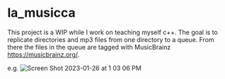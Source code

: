 # la_musicca

This project is a WIP while I work on teaching myself c++. The goal is to replicate directories and mp3 files from one directory to a queue.
From there the files in the queue are tagged with MusicBrainz https://musicbrainz.org/.

e.g. ![Screen Shot 2023-01-26 at 1 03 06 PM](https://user-images.githubusercontent.com/1937294/214914482-f62892a6-cbfd-4745-adc1-56d1e0f6de3a.png)
